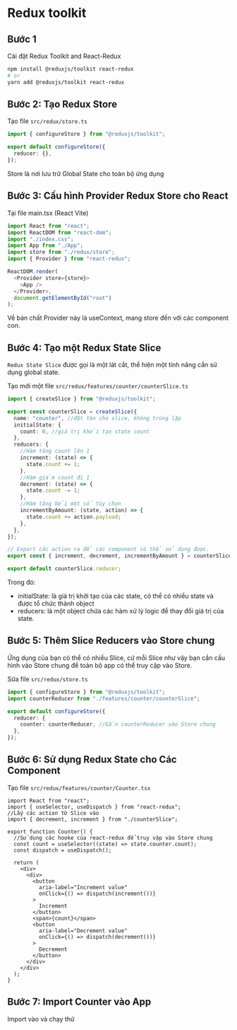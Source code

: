 # Redux toolkit

## Bước 1

Cài đặt Redux Toolkit and React-Redux

```bash
npm install @reduxjs/toolkit react-redux
# or
yarn add @reduxjs/toolkit react-redux
```

## Bước 2: Tạo Redux Store

Tạo file `src/redux/store.ts`

```ts
import { configureStore } from "@reduxjs/toolkit";

export default configureStore({
  reducer: {},
});
```

Store là nơi lưu trữ Global State cho toàn bộ ứng dụng

## Bước 3: Cấu hình Provider Redux Store cho React

Tại file main.tsx (React Vite)

```ts
import React from "react";
import ReactDOM from "react-dom";
import "./index.css";
import App from "./App";
import store from "./redux/store";
import { Provider } from "react-redux";

ReactDOM.render(
  <Provider store={store}>
    <App />
  </Provider>,
  document.getElementById("root")
);
```

Về bản chất Provider này là useContext, mang store đến với các component con.

## Bước 4: Tạo một Redux State Slice

`Redux State Slice` được gọi là một lát cắt, thể hiện một tính năng cần sử dụng global state.

Tạo mới một file `src/redux/features/counter/counterSlice.ts`

```ts
import { createSlice } from "@reduxjs/toolkit";

export const counterSlice = createSlice({
  name: "counter", //đặt tên cho slice, không trùng lặp
  initialState: {
    count: 0, //giá trị khởi tạo state count
  },
  reducers: {
    //Hàm tăng count lên 1
    increment: (state) => {
      state.count += 1;
    },
    //Hàm giảm count đi 1
    decrement: (state) => {
      state.count -= 1;
    },
    //Hàm tăng bởi một số tùy chọn
    incrementByAmount: (state, action) => {
      state.count += action.payload;
    },
  },
});

// Export các action ra để các component có thể sử dụng được.
export const { increment, decrement, incrementByAmount } = counterSlice.actions;

export default counterSlice.reducer;
```

Trong đó:

- initialState: là giá trị khởi tạo của các state, có thể có nhiều state và được tổ chức thành object
- reducers: là một object chứa các hàm xử lý logic để thay đổi giá trị của state.

## Bước 5: Thêm Slice Reducers vào Store chung

Ứng dụng của bạn có thể có nhiều Slice, cứ mỗi Slice như vậy bạn cần cấu hình vào Store chung để toàn bộ app có thể truy cập vào Store.

Sửa file `src/redux/store.ts`

```ts
import { configureStore } from "@reduxjs/toolkit";
import counterReducer from "./features/counter/counterSlice";

export default configureStore({
  reducer: {
    counter: counterReducer, //Gắn counterReducer vào Store chung
  },
});
```

## Bước 6: Sử dụng Redux State cho Các Component

Tạo file `src/redux/features/counter/Counter.tsx`

```tsx
import React from "react";
import { useSelector, useDispatch } from "react-redux";
//Lấy các action từ Slice vào
import { decrement, increment } from "./counterSlice";

export function Counter() {
  //Sử dụng các hooke của react-redux để truy vập vào Store chung
  const count = useSelector((state) => state.counter.count);
  const dispatch = useDispatch();

  return (
    <div>
      <div>
        <button
          aria-label="Increment value"
          onClick={() => dispatch(increment())}
        >
          Increment
        </button>
        <span>{count}</span>
        <button
          aria-label="Decrement value"
          onClick={() => dispatch(decrement())}
        >
          Decrement
        </button>
      </div>
    </div>
  );
}
```

## Bước 7: Import Counter vào App

Import vào và chạy thử
